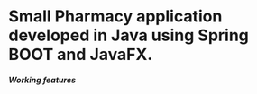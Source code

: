 # Small Pharmacy application developed in Java using Spring BOOT and JavaFX.

<h5>Working features</h5>
